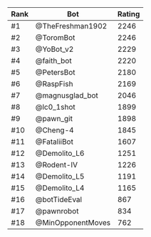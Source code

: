 Rank|Bot|Rating
---|---|---
#1|@TheFreshman1902|2246
#2|@ToromBot|2246
#3|@YoBot_v2|2229
#4|@faith_bot|2220
#5|@PetersBot|2180
#6|@RaspFish|2169
#7|@magnusglad_bot|2046
#8|@lc0_1shot|1899
#9|@pawn_git|1898
#10|@Cheng-4|1845
#11|@FataliiBot|1607
#12|@Demolito_L6|1251
#13|@Rodent-IV|1226
#14|@Demolito_L5|1191
#15|@Demolito_L4|1165
#16|@botTideEval|867
#17|@pawnrobot|834
#18|@MinOpponentMoves|762
